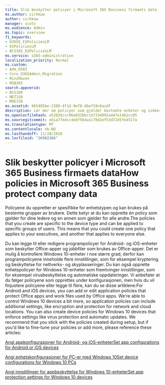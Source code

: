 ```yaml
---
title: Slik beskytter policyer i Microsoft 365 Business firmaets data
ms.author: sirkkuw
author: sirkkuw
manager: scotv
ms.audience: Admin
ms.topic: overview
f1_keywords:
- O365E_ESPoliciesLM
- ESPoliciesLM
- BCS365_ESPoliciesLM
ms.service: o365-administration
localization_priority: Normal
ms.custom:
- Adm_O365
- Core_O365Admin_Migration
- MiniMaven
- MSB365
search.appverid:
- BCS160
- MET150
- MOE150
ms.assetid: 665485be-2389-4f1d-9ef8-dbef19c6acdf
description: Lær mer om policyer som gjelder bestemte enheter og sikkerhetsgrupper til å beskytte data for firmaet på brukerens personlige enheter.
ms.openlocfilehash: e52026ccc96e032bbccb7334992a447e14b2cc05
ms.sourcegitcommit: eb1a77e4cc4e8f564a1c78d2ef53d7245fe4517a
ms.translationtype: MT
ms.contentlocale: nb-NO
ms.lasthandoff: 11/28/2018
ms.locfileid: "26982266"
---
```

# <a name="how-policies-in-microsoft-365-business-protect-company-data"></a><span data-ttu-id="9a837-103">Slik beskytter policyer i Microsoft 365 Business firmaets data</span><span class="sxs-lookup"><span data-stu-id="9a837-103">How policies in Microsoft 365 Business protect company data</span></span>

<span data-ttu-id="9a837-p101">Policyene du oppretter er spesifikke for enhetstypen og kan brukes på bestemte grupper av brukere. Dette betyr at du kan opprette én policy som gjelder for dine ledere og en annen som gjelder for alle andre.</span><span class="sxs-lookup"><span data-stu-id="9a837-p101">The policies that you create are specific to the device type and can be applied to specific groups of users. This means that you could create one policy that applies to your executives, and another that applies to everyone else.</span></span>
  
<span data-ttu-id="9a837-p102">Du kan legge til eller redigere programpolicyer for Android- og iOS-enheter som beskytter Office-apper og jobbfiler som brukes av Office-apper. Det er mulig å kontrollere Windows 10-enheter i noe større grad, derfor kan programpolicyene inneholde flere innstillinger, som for eksempel kryptering og beskyttelse for nettverks- og skyplasseringer. Du kan også opprette enhetspolicyer for Windows 10-enheter som fremtvinger innstillinger, som for eksempel virusbeskyttelse og automatiske oppdateringer. Vi anbefaler at du følger policyene som opprettes under konfigurasjonen, men hvis du vil finjustere policyene eller legge til flere, kan du se disse artiklene:</span><span class="sxs-lookup"><span data-stu-id="9a837-p102">For Android and iOS devices, you can add or edit application policies that protect Office apps and work files used by Office apps. We're able to control Windows 10 devices a bit more, so application policies can include additional settings, like encryption and protection for network and cloud locations. You can also create device policies for Windows 10 devices that enforce settings like virus protection and automatic updates. We recommend that you stick with the policies created during setup, but if you'd like to fine-tune your policies or add more, please reference these articles:</span></span>
  
[<span data-ttu-id="9a837-110">Angi appkonfigurasjoner for Android- og iOS-enheter</span><span class="sxs-lookup"><span data-stu-id="9a837-110">Set app configurations for Android or iOS devices</span></span>](app-protection-settings-for-android-and-ios.md)
  
[<span data-ttu-id="9a837-111">Angi enhetskonfigurasjoner for PC-er med Windows 10</span><span class="sxs-lookup"><span data-stu-id="9a837-111">Set device configurations for Windows 10 PCs</span></span>](protection-settings-for-windows-10-pcs.md)
  
[<span data-ttu-id="9a837-112">Angi innstillinger for appbeskyttelse for Windows 10-enheter</span><span class="sxs-lookup"><span data-stu-id="9a837-112">Set app protection settings for Windows 10 devices</span></span>](protection-settings-for-windows-10-devices.md)
  

